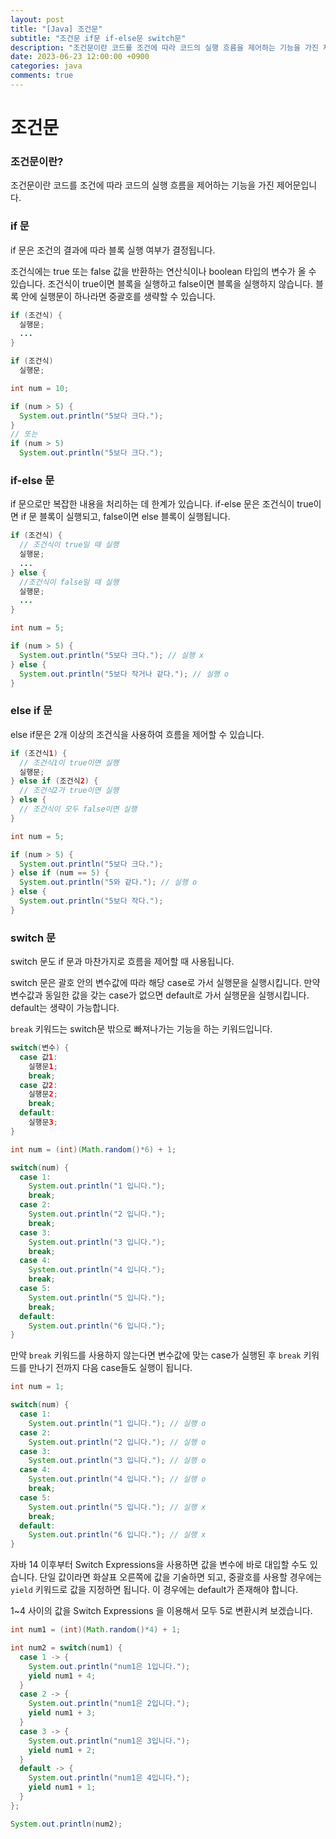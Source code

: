 ```yaml
---
layout: post
title: "[Java] 조건문"
subtitle: "조건문 if문 if-else문 switch문"
description: "조건문이란 코드를 조건에 따라 코드의 실행 흐름을 제어하는 기능을 가진 제어문입니다. 조건문에는 if 문, if-else 문, switch 문이 있습니다."
date: 2023-06-23 12:00:00 +0900
categories: java
comments: true
---
```


# 조건문

### 조건문이란?

조건문이란 코드를 조건에 따라 코드의 실행 흐름을 제어하는 기능을 가진 제어문입니다.

### if 문

if 문은 조건의 결과에 따라 블록 실행 여부가 결정됩니다.

조건식에는 true 또는 false 값을 반환하는 연산식이나 boolean 타입의 변수가 올 수 있습니다. 조건식이 true이면 블록을 실행하고 false이면 블록을 실행하지 않습니다. 블록 안에 실행문이 하나라면 중괄호를 생략할 수 있습니다.

```java
if (조건식) {
  실행문;
  ...
}

if (조건식)
  실행문;
```

```java
int num = 10;

if (num > 5) {
  System.out.println("5보다 크다.");
}
// 또는
if (num > 5)
  System.out.println("5보다 크다.");
```

### if-else 문

if 문으로만 복잡한 내용을 처리하는 데 한계가 있습니다. if-else 문은 조건식이 true이면 if 문 블록이 실행되고, false이면 else 블록이 실행됩니다.

```java
if (조건식) {
  // 조건식이 true일 때 실행
  실행문;
  ...
} else {
  //조건식이 false일 때 실행
  실행문;
  ...
}
```

```java
int num = 5;

if (num > 5) {
  System.out.println("5보다 크다."); // 실행 x
} else {
  System.out.println("5보다 작거나 같다."); // 실행 o
}
```

### else if 문

else if문은 2개 이상의 조건식을 사용하여 흐름을 제어할 수 있습니다.

```java
if (조건식1) {
  // 조건식1이 true이면 실행
  실행문;
} else if (조건식2) {
  // 조건식2가 true이면 실행
} else {
  // 조건식이 모두 false이면 실행
}
```

```java
int num = 5;

if (num > 5) {
  System.out.println("5보다 크다.");
} else if (num == 5) {
  System.out.println("5와 같다."); // 실행 o
} else {
  System.out.println("5보다 작다.");
}
```

### switch 문

switch 문도 if 문과 마찬가지로 흐름을 제어할 때 사용됩니다.

switch 문은 괄호 안의 변수값에 따라 해당 case로 가서 실행문을 실행시킵니다. 만약 변수값과 동일한 값을 갖는 case가 없으면 default로 가서 실행문을 실행시킵니다. default는 생략이 가능합니다.

`break` 키워드는 switch문 밖으로 빠져나가는 기능을 하는 키워드입니다.

```java
switch(변수) {
  case 값1:
    실행문1;
    break;
  case 값2:
    실행문2;
    break;
  default:
    실행문3;
}
```

```java
int num = (int)(Math.random()*6) + 1;

switch(num) {
  case 1:
    System.out.println("1 입니다.");
    break;
  case 2:
    System.out.println("2 입니다.");
    break;
  case 3:
    System.out.println("3 입니다.");
    break;
  case 4:
    System.out.println("4 입니다.");
    break;
  case 5:
    System.out.println("5 입니다.");
    break;
  default:
    System.out.println("6 입니다.");
}
```

만약 `break` 키워드를 사용하지 않는다면 변수값에 맞는 case가 실행된 후 `break` 키워드를 만나기 전까지 다음 case들도 실행이 됩니다.

```java
int num = 1;

switch(num) {
  case 1:
    System.out.println("1 입니다."); // 실행 o
  case 2:
    System.out.println("2 입니다."); // 실행 o
  case 3:
    System.out.println("3 입니다."); // 실행 o
  case 4:
    System.out.println("4 입니다."); // 실행 o
    break;
  case 5:
    System.out.println("5 입니다."); // 실행 x
    break;
  default:
    System.out.println("6 입니다."); // 실행 x
}
```

자바 14 이후부터 Switch Expressions을 사용하면 값을 변수에 바로 대입할 수도 있습니다. 단일 값이라면 화살표 오른쪽에 값을 기술하면 되고, 중괄호를 사용할 경우에는 `yield` 키워드로 값을 지정하면 됩니다. 이 경우에는 default가 존재해야 합니다.

1~4 사이의 값을 Switch Expressions 을 이용해서 모두 5로 변환시켜 보겠습니다.

```java
int num1 = (int)(Math.random()*4) + 1;

int num2 = switch(num1) {
  case 1 -> {
    System.out.println("num1은 1입니다.");
    yield num1 + 4;
  }
  case 2 -> {
    System.out.println("num1은 2입니다.");
    yield num1 + 3;
  }
  case 3 -> {
    System.out.println("num1은 3입니다.");
    yield num1 + 2;
  }
  default -> {
    System.out.println("num1은 4입니다.");
    yield num1 + 1;
  }
};

System.out.println(num2);

```
